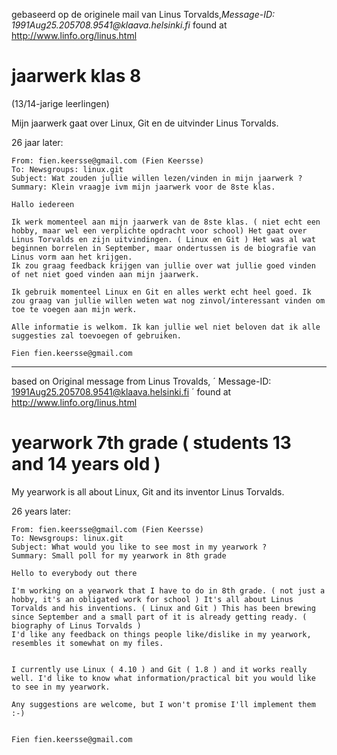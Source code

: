 gebaseerd op de originele mail van Linus Torvalds,*Message-ID: 1991Aug25.205708.9541@<span></span>klaava.helsinki.fi* found at http://www.linfo.org/linus.html

# jaarwerk klas 8 
(13/14-jarige leerlingen)

Mijn jaarwerk gaat over Linux, Git en de uitvinder Linus Torvalds. 

26 jaar later:
```
From: fien.keersse@gmail.com (Fien Keersse)
To: Newsgroups: linux.git
Subject: Wat zouden jullie willen lezen/vinden in mijn jaarwerk ?
Summary: Klein vraagje ivm mijn jaarwerk voor de 8ste klas.

Hallo iedereen

Ik werk momenteel aan mijn jaarwerk van de 8ste klas. ( niet echt een hobby, maar wel een verplichte opdracht voor school) Het gaat over Linus Torvalds en zijn uitvindingen. ( Linux en Git ) Het was al wat beginnen borrelen in September, maar ondertussen is de biografie van Linus vorm aan het krijgen.
Ik zou graag feedback krijgen van jullie over wat jullie goed vinden of net niet goed vinden aan mijn jaarwerk.

Ik gebruik momenteel Linux en Git en alles werkt echt heel goed. Ik zou graag van jullie willen weten wat nog zinvol/interessant vinden om toe te voegen aan mijn werk.

Alle informatie is welkom. Ik kan jullie wel niet beloven dat ik alle suggesties zal toevoegen of gebruiken. 

Fien fien.keersse@gmail.com
```

___


based on Original message from Linus Trovalds,
´ Message-ID: 1991Aug25.205708.9541@klaava.helsinki.fi ´
found at http://www.linfo.org/linus.html


# yearwork 7th grade ( students 13 and 14 years old )
My yearwork is all about Linux, Git and its inventor Linus Torvalds.


26 years later:
```
From: fien.keersse@gmail.com (Fien Keersse)
To: Newsgroups: linux.git
Subject: What would you like to see most in my yearwork ?
Summary: Small poll for my yearwork in 8th grade

Hello to everybody out there

I'm working on a yearwork that I have to do in 8th grade. ( not just a hobby, it's an obligated work for school ) It's all about Linus Torvalds and his inventions. ( Linux and Git ) This has been brewing since September and a small part of it is already getting ready. ( biography of Linus Torvalds )
I'd like any feedback on things people like/dislike in my yearwork, resembles it somewhat on my files.


I currently use Linux ( 4.10 ) and Git ( 1.8 ) and it works really well. I'd like to know what information/practical bit you would like to see in my yearwork.

Any suggestions are welcome, but I won't promise I'll implement them :-)


Fien fien.keersse@gmail.com
```


